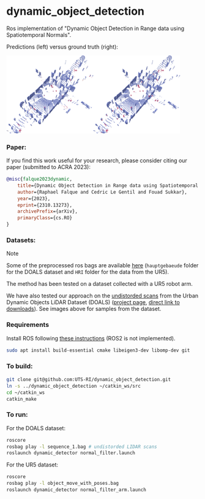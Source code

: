 # dynamic_object_detection
Ros implementation of "Dynamic Object Detection in Range data using Spatiotemporal Normals".

Predictions (left) versus ground truth (right):

<img src="images/DOALS_estimation.png" alt="Prediction" width=45%/><img src="images/DOALS_GT.png" alt="Prediction" width=45%/>

### Paper:
If you find this work useful for your research, please consider citing our paper (submitted to ACRA 2023):
  ```bibtex
  @misc{falque2023dynamic,
      title={Dynamic Object Detection in Range data using Spatiotemporal Normals}, 
      author={Raphael Falque and Cedric Le Gentil and Fouad Sukkar},
      year={2023},
      eprint={2310.13273},
      archivePrefix={arXiv},
      primaryClass={cs.RO}
  }
  ```


### Datasets:

> [!NOTE]  
> Some of the preprocessed ros bags are available [here](https://drive.google.com/drive/folders/1QsDQK4fyBwQuhsV-uN1_ljqh-wp1RCJF?usp=share_link) (`hauptgebaeude` folder for the DOALS dataset and `HRI` folder for the data from the UR5).

The method has been tested on a dataset collected with a UR5 robot arm.

We have also tested our approach on the [undistorded scans](https://github.com/ethz-asl/lidar_undistortion/) from the Urban Dynamic Objects LiDAR Dataset (DOALS) ([project page](https://projects.asl.ethz.ch/datasets/doku.php?id=doals), [direct link to downloads](http://robotics.ethz.ch/~asl-datasets/2021_ICRA_dynamic_object_lidar_dataset/scenes/)). See images above for samples from the dataset.


### Requirements

Install ROS following [these instructions](http://wiki.ros.org/noetic/Installation/Ubuntu) (ROS2 is not implemented).

```bash
sudo apt install build-essential cmake libeigen3-dev libomp-dev git
```

### To build:

```bash
git clone git@github.com:UTS-RI/dynamic_object_detection.git
ln -s ../dynamic_object_detection ~/catkin_ws/src
cd ~/catkin_ws
catkin_make
```

### To run:

For the DOALS dataset:
```bash
roscore
rosbag play -l sequence_1.bag # undistorded LIDAR scans
roslaunch dynamic_detector normal_filter.launch
```

For the UR5 dataset:
```bash
roscore
rosbag play -l object_move_with_poses.bag
roslaunch dynamic_detector normal_filter_arm.launch
```
